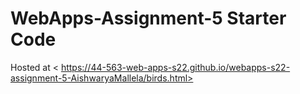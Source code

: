 # WebApps-Assignment-5 Starter Code
Hosted at < https://44-563-web-apps-s22.github.io/webapps-s22-assignment-5-AishwaryaMallela/birds.html>
